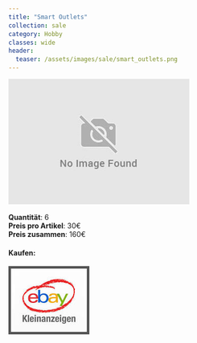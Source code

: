 ```yaml
---
title: "Smart Outlets"
collection: sale
category: Hobby
classes: wide
header: 
  teaser: /assets/images/sale/smart_outlets.png
---
```




<a href="">
  <img src="/assets/images/sale/smart_outlets.png" alt="Smart Outlets">
</a>

   **Quantit&#228;t**: 6  
   **Preis pro Artikel**: 30€  
   **Preis zusammen**: 160€  


#### Kaufen:
<a href="">
  <img src="/assets/images/ebay.png" alt="Ebay Kleinanzeigen" style="border: 5px solid #555">
</a>

